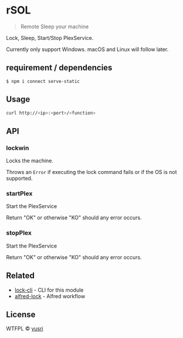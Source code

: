 # rSOL

> Remote Sleep your machine

Lock, Sleep, Start/Stop PlexService.

Currently only support Windows. macOS and Linux will follow later.


## requirement / dependencies

```
$ npm i connect serve-static
```


## Usage

```bash
curl http://<ip>:<port>/<function>
```


## API

### lockwin

Locks the machine.

Throws an `Error` if executing the lock command fails or if the OS is not supported.


### startPlex

Start the PlexService

Return "OK" or otherwise "KO" should any error occurs.


### stopPlex

Start the PlexService

Return "OK" or otherwise "KO" should any error occurs.


## Related

- [lock-cli](https://github.com/sindresorhus/lock-cli) - CLI for this module
- [alfred-lock](https://github.com/sindresorhus/alfred-lock) - Alfred workflow


## License

WTFPL © [yusri](https://blog.yusri.com,my)
